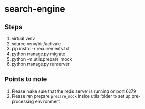 # search-engine


## Steps
  1. virtual venv
  2. source venv/bin/activate
  3. pip install -r requirements.txt
  4. python manage.py migrate
  5. python -m utils.prepare_mock
  6. python manage.py runserver


## Points to note

  1. Please make sure that the redis server is running on port 6379
  2. Please run prepare `prepare_mock` inside utils folder to set up pre-processing environment


